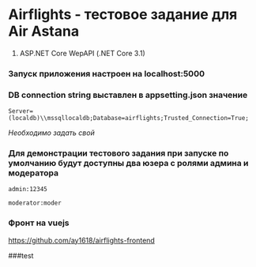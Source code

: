 # Airflights - тестовое задание для Air Astana

1. ASP.NET Core WepAPI (.NET Core 3.1)

  ### Запуск приложения настроен на localhost:5000

  ### DB connection string выставлен в appsetting.json значение 
  ```Server=(localdb)\\mssqllocaldb;Database=airflights;Trusted_Connection=True;```

  *Необходимо задать свой*
  
  ### Для демонстрации тестового задания при запуске по умолчанию будут доступны два юзера с ролями админа и модератора
  
  ```admin:12345```
  
  ```moderator:moder```
  
  ### Фронт на vuejs
  https://github.com/ay1618/airflights-frontend

  ###test
